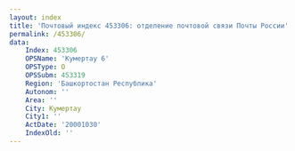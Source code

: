 ```yaml
---
layout: index
title: 'Почтовый индекс 453306: отделение почтовой связи Почты России'
permalink: /453306/
data:
    Index: 453306
    OPSName: 'Кумертау 6'
    OPSType: О
    OPSSubm: 453319
    Region: 'Башкортостан Республика'
    Autonom: ''
    Area: ''
    City: Кумертау
    City1: ''
    ActDate: '20001030'
    IndexOld: ''
---
```

